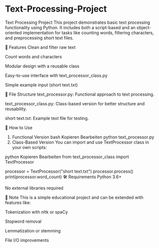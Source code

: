 # Text-Processing-Project

Text Processing Project
This project demonstrates basic text processing functionality using Python. It includes both a script-based and an object-oriented implementation for tasks like counting words, filtering characters, and preprocessing short text files.

🧠 Features
Clean and filter raw text

Count words and characters

Modular design with a reusable class

Easy-to-use interface with text_processor_class.py

Simple example input (short text.txt)

📁 File Structure
text_processor.py: Functional approach to text processing.

text_processor_class.py: Class-based version for better structure and reusability.

short text.txt: Example text file for testing.

🚀 How to Use
1. Functional Version
bash
Kopieren
Bearbeiten
python text_processor.py
2. Class-Based Version
You can import and use TextProcessor class in your own scripts:

python
Kopieren
Bearbeiten
from text_processor_class import TextProcessor

processor = TextProcessor("short text.txt")
processor.process()
print(processor.word_count)
🛠 Requirements
Python 3.6+

No external libraries required

📌 Note
This is a simple educational project and can be extended with features like:

Tokenization with nltk or spaCy

Stopword removal

Lemmatization or stemming

File I/O improvements

